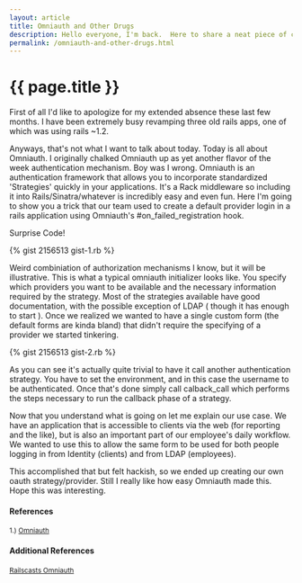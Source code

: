 ```yaml
---
layout: article
title: Omniauth and Other Drugs
description: Hello everyone, I'm back.  Here to share a neat piece of code with you.  It isn't very practical but it illustrates how easy it is to use Omniauth
permalink: /omniauth-and-other-drugs.html
---
```


# {{ page.title }}

First of all I'd like to apologize for my extended absence these last few months.  I have been extremely busy revamping three old rails apps, one of which was using rails ~1.2.


Anyways, that's not what I want to talk about today.  Today is all about Omniauth.  I originally chalked Omniauth up as yet another flavor of the week authentication mechanism.  Boy was I wrong.  Omniauth is an authentication framework that allows you to incorporate standardized 'Strategies' quickly in your applications.  It's a Rack middleware so including it into Rails/Sinatra/whatever is incredibly easy and even fun.  Here I'm going to show you a trick that our team used to create a default provider login in a rails application using Omniauth's #on_failed_registration hook.


Surprise Code!

{% gist 2156513 gist-1.rb %}

Weird combiniation of authorization mechanisms I know, but it will be illustrative. This is what a typical omniauth initializer looks like.  You specify which providers you want to be available and the necessary information required by the strategy.  Most of the strategies available have good documentation, with the possible exception of LDAP ( though it has enough to start ). Once we realized we wanted to have a single custom form (the default forms are kinda bland) that didn't require the specifying of a provider we started tinkering.

{% gist 2156513 gist-2.rb %}

As you can see it's actually quite trivial to have it call another authentication strategy. You have to set the environment, and in this case the username to be authenticated.  Once that's done simply call calback_call which performs the steps necessary to run the callback phase of a strategy.

Now that you understand what is going on let me explain our use case.  We have an application that is accessible to clients via the web (for reporting and the like), but is also an important part of our employee's daily workflow.  We wanted to use this to allow the same form to be used for both people logging in from Identity (clients) and from LDAP (employees).

This accomplished that but felt hackish, so we ended up creating our own oauth strategy/provider.  Still I really like how easy Omniauth made this.  Hope this was interesting.

#### References
<span  style="font-size:12px;">1.) [Omniauth](https://github.com/intridea/omniauth)</span>

#### Additional References
<span style="font-size:12px;">[Railscasts Omniauth](http://railscasts.com/episodes/235-omniauth-part-1)</span>